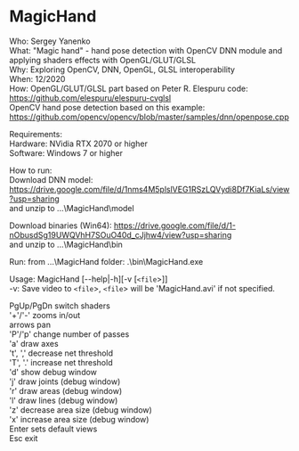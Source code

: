 # MagicHand
Who:  Sergey Yanenko  
What: "Magic hand" - hand pose detection with OpenCV DNN module and applying shaders effects with OpenGL/GLUT/GLSL  
Why:  Exploring OpenCV, DNN, OpenGL, GLSL interoperability  
When: 12/2020  
How: OpenGL/GLUT/GLSL part based on Peter R. Elespuru code: https://github.com/elespuru/elespuru-cvglsl  
     OpenCV hand pose detection based on this example:      https://github.com/opencv/opencv/blob/master/samples/dnn/openpose.cpp  
  
Requirements:  
Hardware: NVidia RTX 2070 or higher  
Software: Windows 7 or higher 

How to run:  
Download DNN model: https://drive.google.com/file/d/1nms4M5plslVEG1RSzLQVydi8Df7KiaLs/view?usp=sharing  
and unzip to ...\MagicHand\model  
  
Download binaries (Win64): https://drive.google.com/file/d/1-nObusdSg19UWQVhH7SOuO40d_cJjhw4/view?usp=sharing  
and unzip to ...\MagicHand\bin  

Run: from ...\MagicHand folder: .\bin\MagicHand.exe  
  
Usage: MagicHand [--help|-h][-v [`<file`>]]  
-v: Save video to `<file`>, `<file`> will be 'MagicHand.avi' if not specified.  
  
PgUp/PgDn switch shaders  
'+'/'-' zooms in/out  
arrows pan  
'P'/'p' change number of passes  
'a' draw axes  
't', ',' decrease net threshold  
'T', '.' increase net threshold  
'd' show debug window  
'j' draw joints (debug window)  
'r' draw areas (debug window)  
'l' draw lines (debug window)  
'z' decrease area size (debug window)  
'x' increase area size (debug window)  
Enter sets default views  
Esc exit  
